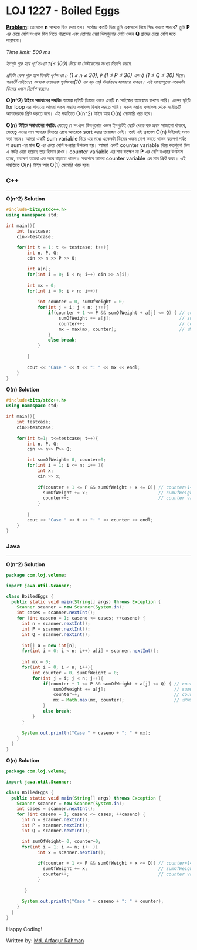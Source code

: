# LOJ 1227 - Boiled Eggs

**[Problem](http://lightoj.com/volume_showproblem.php?problem=1227):** তোমাকে **n** সংখ্যক ডিম দেয়া হল। সর্বোচ্চ কতটি ডিম তুমি একসাথে নিয়ে সিদ্ধ করতে পারবে? তুমি **P** এর চেয়ে বেশি সংখ্যক ডিম নিতে পারবেনা এবং তোমার নেয়া ডিমগুলোর মোট ওজন **Q** গ্রামের চেয়ে বেশি হতে পারবেনা।

_Time limit: 500 ms_ 

_ইনপুট শুরু হবে পূর্ণ সংখ্যা `T`(≤ 100) দিয়ে যা টেস্টকেসের সংখ্যা নির্দেশ করবে._

_প্রতিটা কেস শুরু হবে তিনটা পূর্ণসংখ্যা `n` (1 ≤ n ≤ 30), `P` (1 ≤ P ≤ 30) এবং `Q` (1 ≤ Q ≤ 30) দিয়ে। পরবর্তী লাইনে n সংখ্যক ধন্যাত্মক পূর্ণসংখ্যা(10 এর বড় নয়) ঊর্ধ্বক্রমে সাজানো থাকবে। এই সংখ্যাগুলো একেকটা ডিমের ওজন নির্দেশ করবে।_

**O(n^2) টাইমে সমাধানের পদ্ধতি:** আমরা প্রতিটি ডিমের ওজন একটি n সাইজের অ্যারেতে রাখতে পারি। এরপর দুইটি for loop এর সাহায্যে আমরা সকল সম্ভাব্য ফলাফল হিসাব করতে পারি। সকল সম্ভাব্য ফলাফল থেকে সর্বোচ্চটি আমাদেরকে প্রিন্ট করতে হবে। এই পদ্ধতিতে O(n^2) টাইম আর O(n) মেমোরি খরচ হবে।

**O(n) টাইমে সমাধানের পদ্ধতি:** যেহেতু n সংখ্যক ডিমগুলোর ওজন ইনপুটেই ছোট থেকে বড় ক্রমে সাজানো থাকবে, সেহেতু এদের মান অ্যারের ভিতরে রেখে অ্যারেকে sort করার প্রয়োজন নেই। তাই এই প্রবলেম O(n) টাইমেই সলভ করা সম্ভব। আমরা একটি sum variable নিয়ে এর মধ্যে একেকটা ডিমের ওজন যোগ করতে থাকব যতক্ষণ পর্যন্ত না sum এর মান **Q** এর চেয়ে বেশি হওয়ার উপক্রম হয়। আমরা একটি counter variable দিয়ে কতগুলো ডিম এ পর্যন্ত নেয়া হয়েছে তার হিসাব রাখব। counter variable এর মান যতক্ষণ না **P** এর বেশি হওয়ার উপক্রম হচ্ছে, ততক্ষণ আমরা এক করে বাড়াতে থাকব। সবশেষে আমরা counter variable এর মান প্রিন্ট করব। এই পদ্ধতিতে O(n) টাইম আর O(1) মেমোরি খরচ হবে। 


### C++
-----
**O(n^2) Solution**
```c++
#include<bits/stdc++.h>
using namespace std;

int main(){
    int testcase; 
    cin>>testcase;
    
    for(int t = 1; t <= testcase; t++){
        int n, P, Q; 
        cin >> n >> P >> Q;

        int a[n];                                                
        for(int i = 0; i < n; i++) cin >> a[i];
        
        int mx = 0;
        for(int i = 0; i < n; i++){
        
            int counter = 0, sumOfWeight = 0;
            for(int j = i; j < n; j++){
                if(counter + 1 <= P && sumOfWeight + a[j] <= Q) { // counter+1<=P নিশ্চিত করে মোট ডিমসংখ্যা যেন কখনো P এর চেয়ে বেশি না হয়। sumOfWeight+x<=Q নিশ্চিত করে ডিমের মোট ওজন যেন কখনো Q এর বেশি না হয়।
                    sumOfWeight += a[j];                          // sumOfWeight variable এর মাধ্যমে আমরা ডিমের মোট ওজনের হিসাব রাখছি 
                    counter++;                                    // counter variable এর মাধ্যমে আমরা এ পর্যন্ত নেয়া মোট ডিমসংখ্যার হিসাব রাখছি 
                    mx = max(mx, counter);                        // প্রতিবার mx এর চেয়ে counter এর মান বড় হয়ে গেলে সর্বোচ্চ মান mx এ রাখছি 
                }
                else break;
            }
            
        }
        
        cout << "Case " << t << ": " << mx << endl;
    }
}
```

**O(n) Solution**
```c++
#include<bits/stdc++.h>
using namespace std;

int main(){
    int testcase; 
    cin>>testcase;
    
    for(int t=1; t<=testcase; t++){
        int n, P, Q; 
        cin >> n>> P>> Q;

        int sumOfWeight= 0, counter=0;
        for(int i = 1; i <= n; i++ ){
            int x; 
            cin >> x;
            
            if(counter + 1 <= P && sumOfWeight + x <= Q){ // counter+1<=P নিশ্চিত করে মোট ডিমসংখ্যা যেন কখনো P এর চেয়ে বেশি না হয়। sumOfWeight+x<=Q নিশ্চিত করে ডিমের মোট ওজন যেন কখনো Q এর বেশি না হয়।
              sumOfWeight += x;                           // sumOfWeight variable এর মাধ্যমে আমরা ডিমের মোট ওজনের হিসাব রাখছি 
              counter++;                                  // counter variable এর মাধ্যমে আমরা এ পর্যন্ত নেয়া মোট ডিমসংখ্যার হিসাব রাখছি 
            }
            
        }
        cout << "Case " << t << ": " << counter << endl;
    }
}
```

### Java
-----
**O(n^2) Solution**
```java
package com.loj.volume;

import java.util.Scanner;

class BoiledEggs {
  public static void main(String[] args) throws Exception {
    Scanner scanner = new Scanner(System.in);
    int cases = scanner.nextInt();
    for (int caseno = 1; caseno <= cases; ++caseno) {
      int n = scanner.nextInt();
      int P = scanner.nextInt();
      int Q = scanner.nextInt();
 
      int[] a = new int[n];
      for(int i = 0; i < n; i++) a[i] = scanner.nextInt();
 
      int mx = 0;
      for(int i = 0; i < n; i++){
          int counter = 0, sumOfWeight = 0;
          for(int j = i; j < n; j++){
              if(counter + 1 <= P && sumOfWeight + a[j] <= Q) { // counter+1<=P নিশ্চিত করে মোট ডিমসংখ্যা যেন কখনো P এর চেয়ে বেশি না হয়। sumOfWeight+x<=Q নিশ্চিত করে ডিমের মোট ওজন যেন কখনো Q এর বেশি না হয়।
                  sumOfWeight += a[j];                          // sumOfWeight variable এর মাধ্যমে আমরা ডিমের মোট ওজনের হিসাব রাখছি 
                  counter++;                                    // counter variable এর মাধ্যমে আমরা এ পর্যন্ত নেয়া মোট ডিমসংখ্যার হিসাব রাখছি 
                  mx = Math.max(mx, counter);                   // প্রতিবার mx এর চেয়ে counter এর মান বড় হয়ে গেলে সর্বোচ্চ মান mx এ রাখছি 
              }
              else break;
          }
      }
     
      System.out.println("Case " + caseno + ": " + mx);
    }
  }
}
```

**O(n) Solution**
```java
package com.loj.volume;

import java.util.Scanner;

class BoiledEggs {
  public static void main(String[] args) throws Exception {
    Scanner scanner = new Scanner(System.in);
    int cases = scanner.nextInt();
    for (int caseno = 1; caseno <= cases; ++caseno) {
      int n = scanner.nextInt();
      int P = scanner.nextInt();
      int Q = scanner.nextInt();

      int sumOfWeight= 0, counter=0;
      for(int i = 1; i <= n; i++ ){
            int x = scanner.nextInt();
            
            if(counter + 1 <= P && sumOfWeight + x <= Q){ // counter+1<=P নিশ্চিত করে মোট ডিমসংখ্যা যেন কখনো P এর চেয়ে বেশি না হয়। sumOfWeight+x<=Q নিশ্চিত করে ডিমের মোট ওজন যেন কখনো Q এর বেশি না হয়।
              sumOfWeight += x;                           // sumOfWeight variable এর মাধ্যমে আমরা ডিমের মোট ওজনের হিসাব রাখছি।
              counter++;                                  // counter variable এর মাধ্যমে আমরা এ পর্যন্ত নেয়া মোট ডিমসংখ্যার হিসাব রাখছি। 
            }
            
       }
      
      System.out.println("Case " + caseno + ": " + counter);
    }
  }
}
```
Happy Coding!

Written by: [Md. Arfaqur Rahman](https://www.facebook.com/arfaqur.rahman.31/)
